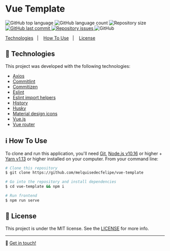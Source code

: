 <h1>
    Vue Template
    <br>
</h1>

<p>
  <img alt="GitHub top language" src="https://img.shields.io/github/languages/top/melquisedecfelipe/vue-template.svg">

  <img alt="GitHub language count" src="https://img.shields.io/github/languages/count/melquisedecfelipe/vue-template.svg">

  <img alt="Repository size" src="https://img.shields.io/github/repo-size/melquisedecfelipe/vue-template.svg">
  
  <a href="https://github.com/melquisedecfelipe/vue-template/commits/master">
    <img alt="GitHub last commit" src="https://img.shields.io/github/last-commit/melquisedecfelipe/vue-template.svg">
  </a>

  <a href="https://github.com/melquisedecfelipe/vue-template/issues">
    <img alt="Repository issues" src="https://img.shields.io/github/issues/melquisedecfelipe/vue-template.svg">
  </a>

  <img alt="GitHub" src="https://img.shields.io/github/license/melquisedecfelipe/vue-template.svg">
</p>

<p>
  <a href="#rocket-technologies">Technologies</a>&nbsp;&nbsp;&nbsp;|&nbsp;&nbsp;&nbsp;
  <a href="#information_source-how-to-use">How To Use</a>&nbsp;&nbsp;&nbsp;|&nbsp;&nbsp;&nbsp;
  <a href="#memo-license">License</a>
</p>

## :rocket: Technologies

This project was developed with the following technologies:

- [Axios](https://github.com/axios/axios)
- [Commitlint](https://github.com/conventional-changelog/commitlint)
- [Commitizen](https://github.com/commitizen/cz-cli)
- [Eslint](https://eslint.org/)
- [Eslint import helpers](https://github.com/Tibfib/eslint-plugin-import-helpers)
- [History](https://github.com/ReactTraining/history)
- [Husky](https://github.com/typicode/husky)
- [Material design icons](https://github.com/therufa/mdi-vue)
- [Vue.js](https://vuejs.org/)
- [Vue router](https://router.vuejs.org/)

## :information_source: How To Use

To clone and run this application, you'll need [Git](https://git-scm.com), [Node.js v10.16](https://nodejs.org/) or higher + [Yarn v1.13](https://yarnpkg.com/) or higher installed on your computer. From your command line:

```bash
# Clone this repository
$ git clone https://github.com/melquisedecfelipe/vue-template

# Go into the repository and install dependencies
$ cd vue-template && npm i

# Run frontend
$ npm run serve
```

## :memo: License

This project is under the MIT license. See the [LICENSE](https://github.com/melquisedecfelipe/vue-template/blob/master/LICENSE) for more info.

---

:wave: [Get in touch!](https://www.linkedin.com/in/melquisedecfelipe/)
